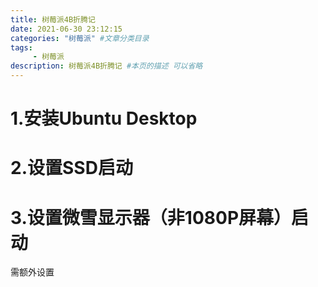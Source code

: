 ```yaml
---
title: 树莓派4B折腾记
date: 2021-06-30 23:12:15
categories: "树莓派" #文章分类目录
tags: 
     - 树莓派
description: 树莓派4B折腾记 #本页的描述 可以省略
---
```


# 1.安装Ubuntu Desktop


# 2.设置SSD启动


# 3.设置微雪显示器（非1080P屏幕）启动
需额外设置










